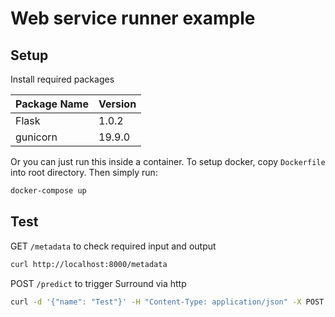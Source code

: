 # Web service runner example

## Setup
Install required packages

| Package Name  | Version |
| ------------- | ------- |
| Flask         | 1.0.2   |
| gunicorn      | 19.9.0  |

Or you can just run this inside a container. To setup docker, copy `Dockerfile` into root directory. Then simply run:
```bash
docker-compose up
```

## Test
GET `/metadata` to check required input and output
```bash
curl http://localhost:8000/metadata
```
POST `/predict` to trigger Surround via http
```bash
curl -d '{"name": "Test"}' -H "Content-Type: application/json" -X POST http://localhost:8000/predict
```
